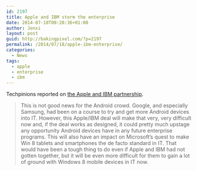 ```yaml
---
id: 2197
title: Apple and IBM storm the enterprise
date: 2014-07-18T00:20:36+01:00
author: Jenxi
layout: post
guid: http://bakingpixel.com/?p=2197
permalink: /2014/07/18/apple-ibm-enterprise/
categories:
  - News
tags:
  - apple
  - enterprise
  - ibm
---
```

Techpinions reported on [the Apple and IBM partnership](http://techpinions.com/apple-and-ibm-storm-the-enterprise/32784).

> This is not good news for the Android crowd. Google, and especially Samsung, had been on a course to try and get more Android devices into IT. However, this Apple/IBM deal will make that very, very difficult now and, if the deal works as designed, it could pretty much upstage any opportunity Android devices have in any future enterprise programs. This will also have an impact on Microsoft’s quest to make Win 8 tablets and smartphones the de facto standard in IT. That would have been a tough thing to do even if Apple and IBM had not gotten together, but it will be even more difficult for them to gain a lot of ground with Windows 8 mobile devices in IT now.